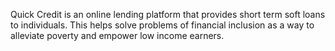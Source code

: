 Quick Credit is an online lending platform that provides short term soft loans to individuals. This helps solve problems of financial inclusion as a way to alleviate poverty and empower low income earners.